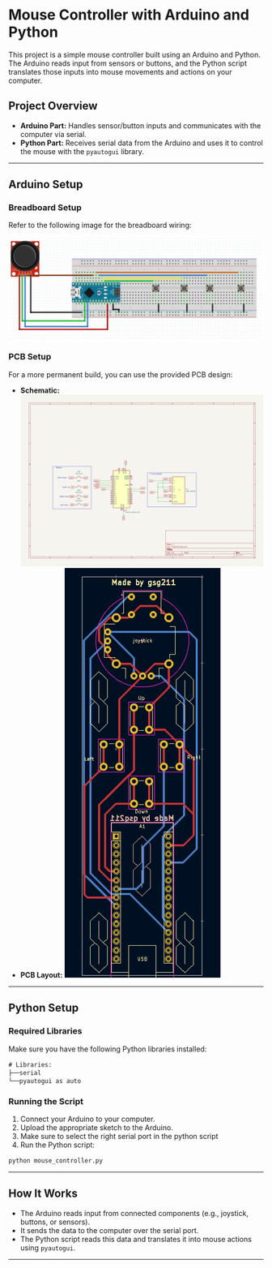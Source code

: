 # Mouse Controller with Arduino and Python

This project is a simple mouse controller built using an Arduino and Python. The Arduino reads input from sensors or buttons, and the Python script translates those inputs into mouse movements and actions on your computer.

## Project Overview

- **Arduino Part:** Handles sensor/button inputs and communicates with the computer via serial.
- **Python Part:** Receives serial data from the Arduino and uses it to control the mouse with the `pyautogui` library.

---

## Arduino Setup

### Breadboard Setup
Refer to the following image for the breadboard wiring:

<img src="Arduino/Frietzing image.png" alt="Breadboard design" width="whatever" height="whatever">

### PCB Setup
For a more permanent build, you can use the provided PCB design:

- **Schematic:**
  <img src="Arduino/Kicad Schematic.png" alt="pcb design schematic" width="whatever" height="whatever">
- **PCB Layout:**
  <img src="Arduino/pcb.png" alt="pcb footprint design" width="whatever" height="whatever">

---

## Python Setup

### Required Libraries
Make sure you have the following Python libraries installed:

```
# Libraries:
├──serial
└──pyautogui as auto
```

### Running the Script
1. Connect your Arduino to your computer.
2. Upload the appropriate sketch to the Arduino.
3. Make sure to select the right serial port in the python script
4. Run the Python script:

```bash
python mouse_controller.py
```

---

## How It Works
- The Arduino reads input from connected components (e.g., joystick, buttons, or sensors).
- It sends the data to the computer over the serial port.
- The Python script reads this data and translates it into mouse actions using `pyautogui`.

---
